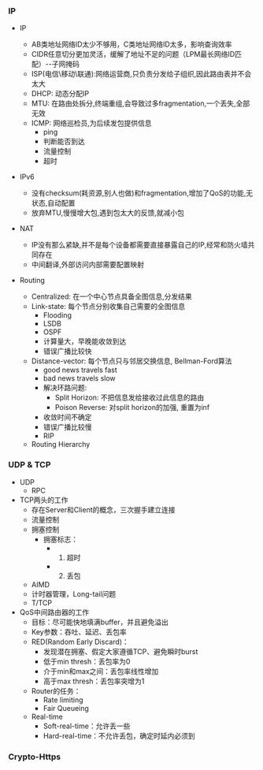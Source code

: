 
### IP

- IP
    - AB类地址网络ID太少不够用，C类地址网络ID太多，影响查询效率
    - CIDR任意切分更加灵活，缓解了地址不足的问题（LPM最长网络ID匹配）--子网掩码
    - ISP(电信\移动\联通):网络运营商,只负责分发给子组织,因此路由表并不会太大
    - DHCP: 动态分配IP
    - MTU: 在路由处拆分,终端重组,会导致过多fragmentation,一个丢失,全部无效
    - ICMP: 网络巡检员,为后续发包提供信息
        - ping
        - 判断能否到达
        - 流量控制
        - 超时

- IPv6
    - 没有checksum(耗资源,别人也做)和fragmentation,增加了QoS的功能,无状态,自动配置
    - 放弃MTU,慢慢增大包,遇到包太大的反馈,就减小包

- NAT
    - IP没有那么紧缺,并不是每个设备都需要直接暴露自己的IP,经常和防火墙共同存在
    - 中间翻译,外部访问内部需要配置映射

- Routing
    - Centralized: 在一个中心节点具备全图信息,分发结果
    - Link-state: 每个节点分别收集自己需要的全图信息
        - Flooding
        - LSDB
        - OSPF
        - 计算量大，早晚能收敛到达
        - 错误广播比较快
    - Distance-vector: 每个节点只与邻居交换信息, Bellman-Ford算法
        - good news travels fast
        - bad news travels slow
        - 解决环路问题:
            - Split Horizon: 不把信息发给接收过此信息的路由
            - Poison Reverse: 对split horizon的加强, 重置为inf
        - 收敛时间不确定
        - 错误广播比较慢
        - RIP
    - Routing Hierarchy

### UDP & TCP

- UDP
    - RPC
- TCP两头的工作
    - 存在Server和Client的概念，三次握手建立连接
    - 流量控制
    - 拥塞控制
        - 拥塞标志：
            - 1. 超时
            - 2. 丢包
    - AIMD
    - 计时器管理，Long-tail问题
    - T/TCP
- QoS中间路由器的工作
    - 目标：尽可能快地填满buffer，并且避免溢出
    - Key参数：吞吐、延迟、丢包率
    - RED(Random Early Discard)：
        - 发现潜在拥塞、假定大家遵循TCP、避免瞬时burst
        - 低于min thresh：丢包率为0
        - 介于min和max之间：丢包率线性增加
        - 高于max thresh：丢包率突增为1
    - Router的任务：
        - Rate limiting
        - Fair Queueing
    - Real-time
        - Soft-real-time：允许丢一些
        - Hard-real-time：不允许丢包，确定时延内必须到

### Crypto-Https